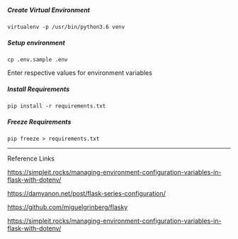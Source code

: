 ##### Create Virtual Environment

```commandline
virtualenv -p /usr/bin/python3.6 venv
```

##### Setup environment
```commandline
cp .env.sample .env
```
Enter respective values for environment variables

##### Install Requirements
```commandline
pip install -r requirements.txt
```

##### Freeze Requirements
```commandline
pip freeze > requirements.txt
```



___
Reference Links

https://simpleit.rocks/managing-environment-configuration-variables-in-flask-with-dotenv/

https://damyanon.net/post/flask-series-configuration/

https://github.com/miguelgrinberg/flasky

https://simpleit.rocks/managing-environment-configuration-variables-in-flask-with-dotenv/